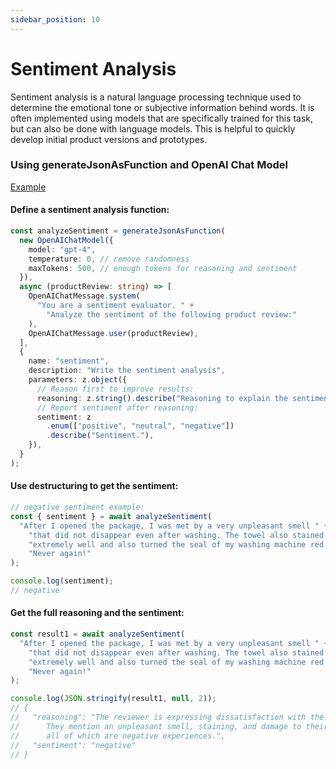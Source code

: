 ```yaml
---
sidebar_position: 10
---
```


# Sentiment Analysis

Sentiment analysis is a natural language processing technique used to determine the emotional tone or subjective information behind words.
It is often implemented using models that are specifically trained for this task, but can also be done with language models.
This is helpful to quickly develop initial product versions and prototypes.

### Using generateJsonAsFunction and OpenAI Chat Model

[Example](https://github.com/lgrammel/ai-utils.js/blob/main/examples/basic/src/recipes/sentiment-analysis.ts)

#### Define a sentiment analysis function:

```ts
const analyzeSentiment = generateJsonAsFunction(
  new OpenAIChatModel({
    model: "gpt-4",
    temperature: 0, // remove randomness
    maxTokens: 500, // enough tokens for reasoning and sentiment
  }),
  async (productReview: string) => [
    OpenAIChatMessage.system(
      "You are a sentiment evaluator. " +
        "Analyze the sentiment of the following product review:"
    ),
    OpenAIChatMessage.user(productReview),
  ],
  {
    name: "sentiment",
    description: "Write the sentiment analysis",
    parameters: z.object({
      // Reason first to improve results:
      reasoning: z.string().describe("Reasoning to explain the sentiment."),
      // Report sentiment after reasoning:
      sentiment: z
        .enum(["positive", "neutral", "negative"])
        .describe("Sentiment."),
    }),
  }
);
```

#### Use destructuring to get the sentiment:

```ts
// negative sentiment example:
const { sentiment } = await analyzeSentiment(
  "After I opened the package, I was met by a very unpleasant smell " +
    "that did not disappear even after washing. The towel also stained " +
    "extremely well and also turned the seal of my washing machine red. " +
    "Never again!"
);

console.log(sentiment);
// negative
```

#### Get the full reasoning and the sentiment:

```ts
const result1 = await analyzeSentiment(
  "After I opened the package, I was met by a very unpleasant smell " +
    "that did not disappear even after washing. The towel also stained " +
    "extremely well and also turned the seal of my washing machine red. " +
    "Never again!"
);

console.log(JSON.stringify(result1, null, 2));
// {
//   "reasoning": "The reviewer is expressing dissatisfaction with the product.
//      They mention an unpleasant smell, staining, and damage to their washing machine,
//      all of which are negative experiences.",
//   "sentiment": "negative"
// }
```
